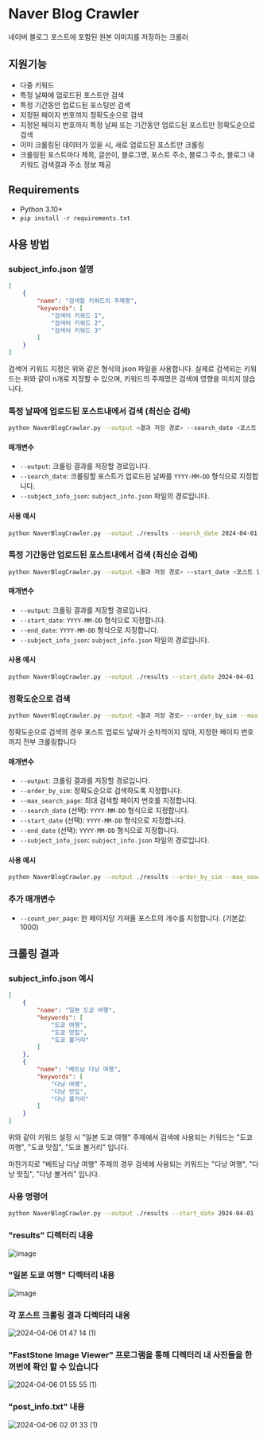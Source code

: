 # Naver Blog Crawler
네이버 블로그 포스트에 포함된 원본 이미지를 저장하는 크롤러

## 지원기능
- 다중 키워드
- 특정 날짜에 업로드된 포스트만 검색
- 특정 기간동안 업로드된 포스팅만 검색
- 지정된 페이지 번호까지 정확도순으로 검색
- 지정된 페이지 번호까지 특정 날짜 또는 기간동안 업로드된 포스트만 정확도순으로 검색
- 이미 크롤링된 데이터가 있을 시, 새로 업로드된 포스트만 크롤링
- 크롤링된 포스트마다 제목, 글쓴이, 블로그명, 포스트 주소, 블로그 주소, 블로그 내 키워드 검색결과 주소 정보 제공

## Requirements
- Python 3.10+
- `pip install -r requirements.txt`

## 사용 방법
### subject_info.json 설명
```json
[
    {
        "name": "검색할 키워드의 주제명",
        "keywords": [
            "검색어 키워드 1",
            "검색어 키워드 2",
            "검색어 키워드 3"
        ]
    }
]
```
검색어 키워드 지정은 위와 같은 형식의 json 파일을 사용합니다.
실제로 검색되는 키워드는 위와 같이 n개로 지정할 수 있으며, 키워드의 주제명은 검색에 영향을 미치지 않습니다.

### 특정 날짜에 업로드된 포스트내에서 검색 (최신순 검색)
```bash
python NaverBlogCrawler.py --output <결과 저장 경로> --search_date <포스트 업로드 날짜> --subject_info_json <subject_info.json 파일 경로>
```

#### 매개변수
- `--output`: 크롤링 결과를 저장할 경로입니다.
- `--search_date`: 크롤링할 포스트가 업로드된 날짜를 `YYYY-MM-DD` 형식으로 지정합니다.
- `--subject_info_json`: `subject_info.json` 파일의 경로입니다.

#### 사용 예시
```bash
python NaverBlogCrawler.py --output ./results --search_date 2024-04-01 --subject_info_json ./subject_info.json
```

### 특정 기간동안 업로드된 포스트내에서 검색 (최신순 검색)
```bash
python NaverBlogCrawler.py --output <결과 저장 경로> --start_date <포스트 업로드 날짜 범위 시작> --end_date <포스트 업로드 날짜 범위 끝> --subject_info_json <subject_info.json 파일 경로>
```

#### 매개변수
- `--output`: 크롤링 결과를 저장할 경로입니다.
- `--start_date`: `YYYY-MM-DD` 형식으로 지정합니다.
- `--end_date`: `YYYY-MM-DD` 형식으로 지정합니다.
- `--subject_info_json`: `subject_info.json` 파일의 경로입니다.

#### 사용 예시
```bash
python NaverBlogCrawler.py --output ./results --start_date 2024-04-01 --end_date 2024-04-05 --subject_info_json ./subject_info.json
```

### 정확도순으로 검색
```bash
python NaverBlogCrawler.py --output <결과 저장 경로> --order_by_sim --max_search_page <최대 검색할 페이지 번호> --subject_info_json <subject_info.json 파일 경로>
```
정확도순으로 검색의 경우 포스트 업로드 날짜가 순차적이지 않아, 지정한 페이지 번호까지 전부 크롤링합니다

#### 매개변수
- `--output`: 크롤링 결과를 저장할 경로입니다.
- `--order_by_sim`: 정확도순으로 검색하도록 지정합니다.
- `--max_search_page`: 최대 검색할 페이지 번호를 지정합니다.
- `--search_date` (선택): `YYYY-MM-DD` 형식으로 지정합니다.
- `--start_date` (선택): `YYYY-MM-DD` 형식으로 지정합니다.
- `--end_date` (선택): `YYYY-MM-DD` 형식으로 지정합니다.
- `--subject_info_json`: `subject_info.json` 파일의 경로입니다.

#### 사용 예시
```bash
python NaverBlogCrawler.py --output ./results --order_by_sim --max_search_page 10 --subject_info_json ./subject_info.json
```

### 추가 매개변수
- `--count_per_page`: 한 페이지당 가져올 포스트의 개수를 지정합니다. (기본값: 1000)

## 크롤링 결과
### subject_info.json 예시
```json
[
    {
        "name": "일본 도쿄 여행",
        "keywords": [
            "도쿄 여행",
            "도쿄 맛집",
            "도쿄 볼거리"
        ]
    },
    {
        "name": "베트남 다낭 여행",
        "keywords": [
            "다낭 여행",
            "다낭 맛집",
            "다낭 볼거리"
        ]
    }
]
```
위와 같이 키워드 설정 시 "일본 도쿄 여행" 주제에서 검색에 사용되는 키워드는 "도쿄 여행", "도쿄 맛집", "도쿄 볼거리" 입니다.

마찬가지로 "베트남 다낭 여행" 주제의 경우 검색에 사용되는 키워드는 "다낭 여행", "다낭 맛집", "다낭 볼거리" 입니다.

### 사용 명령어
```bash
python NaverBlogCrawler.py --output ./results --start_date 2024-04-01 --end_date 2024-04-05 --subject_info_json ./subject_info.json
```

### "results" 디렉터리 내용
![image](https://github.com/jaebinsim/naver-blog-crawler/assets/36120710/6a47704f-a63a-4f46-8f5a-bcf5f4f7b7e9)

### "일본 도쿄 여행" 디렉터리 내용
![image](https://github.com/jaebinsim/naver-blog-crawler/assets/36120710/e3f25d3d-666b-4989-b2e4-33d732077dd6)

### 각 포스트 크롤링 결과 디렉터리 내용
![2024-04-06 01 47 14 (1)](https://github.com/jaebinsim/naver-blog-crawler/assets/36120710/13ff6aef-0ec3-4184-900f-7b3a5e08b41a)

### "FastStone Image Viewer" 프로그램을 통해 디렉터리 내 사진들을 한꺼번에 확인 할 수 있습니다
![2024-04-06 01 55 55 (1)](https://github.com/jaebinsim/naver-blog-crawler/assets/36120710/abed5f97-bac0-4c9a-ab3b-08a62c8b90ea)

### "post_info.txt" 내용
![2024-04-06 02 01 33 (1)](https://github.com/jaebinsim/naver-blog-crawler/assets/36120710/174e7832-5622-4860-a7ff-f27b32391c96)

